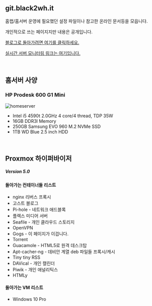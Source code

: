 git.black2wh.it
--------

홈랩/홈서버 운영에 필요했던 설정 파일이나 참고한 온라인 문서등을 모읍니다.

개인적으로 쓰는 페이지지만 내용은 공개입니다.


[블로그로 돌아가려면 여기를 클릭하세요.](https://black2wh.it)

[실시간 서버 모니터링 링크는 여기입니다.](https://monitor.black2wh.it)

&nbsp;

홈서버 사양
------
### HP Prodesk 600 G1 Mini
![homeserver](https://git.black2wh.it/joo/Homelab/raw/master/Images/homeserver.jpg)


* Intel i5 4590t 2.0GHz 4 core/4 thread, TDP 35W
* 16GB DDR3l Memory
* 250GB Samsung EVO 960 M.2 NVMe SSD
* 1TB WD Blue 2.5 inch HDD

&nbsp;

Proxmox 하이퍼바이저 
--------
##### Version 5.0
#### 돌아가는 컨테이너들 리스트
* nginx 리버스 프록시
* 고스트 블로그
* Pi-hole - 네트워크 애드블록
* 플렉스 미디어 서버
* Seafile - 개인 클라우드 스토리지
* OpenVPN
* Gogs - 이 페이지가 이겁니다.
* Torrent
* Guacamole - HTML5로 원격 데스크탑
* Apt-cacher-ng - 데비안 계열 deb 파일들 프록시/캐시
* Tiny tiny RSS
* DAVical - 개인 캘린더
* Piwik - 개인 애널리틱스
* HTMLy 

#### 돌아가는 VM 리스트
* Windows 10 Pro